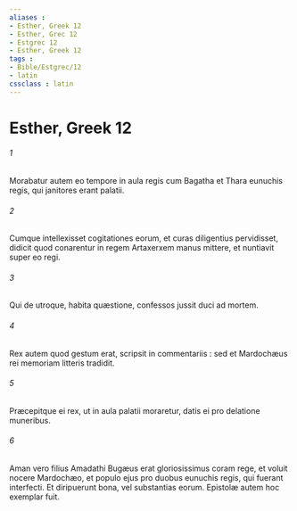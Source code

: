 ```yaml
---
aliases : 
- Esther, Greek 12
- Esther, Grec 12
- Estgrec 12
- Esther, Greek 12
tags : 
- Bible/Estgrec/12
- latin
cssclass : latin
---
```


# Esther, Greek 12

###### 1
Morabatur autem eo tempore in aula regis cum Bagatha et Thara eunuchis regis, qui janitores erant palatii.
###### 2
Cumque intellexisset cogitationes eorum, et curas diligentius pervidisset, didicit quod conarentur in regem Artaxerxem manus mittere, et nuntiavit super eo regi.
###### 3
Qui de utroque, habita quæstione, confessos jussit duci ad mortem.
###### 4
Rex autem quod gestum erat, scripsit in commentariis : sed et Mardochæus rei memoriam litteris tradidit.
###### 5
Præcepitque ei rex, ut in aula palatii moraretur, datis ei pro delatione muneribus.
###### 6
Aman vero filius Amadathi Bugæus erat gloriosissimus coram rege, et voluit nocere Mardochæo, et populo ejus pro duobus eunuchis regis, qui fuerant interfecti. Et diripuerunt bona, vel substantias eorum. Epistolæ autem hoc exemplar fuit.
